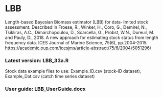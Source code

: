 # LBB
Length-based Bayesian Biomass estimator (LBB) for data-limited stock assessment. Described in Froese, R., Winker, H., Coro, G., Demirel, N., Tsikliras, A.C., Dimarchopoulou, D., Scarcella, G., Probst, W.N., Dureuil, M. and Pauly, D., 2018. A new approach for estimating stock status from length frequency data. ICES Journal of Marine Science, 75(6), pp.2004-2015.
https://academic.oup.com/icesjms/article-abstract/75/6/2004/5051296/

### Latest version: LBB_33a.R
Stock data example files to use: Example_ID.csv (stock-ID dataset), Example_Dat.csv (catch time series dataset)

### User guide: LBB_UserGuide.docx
